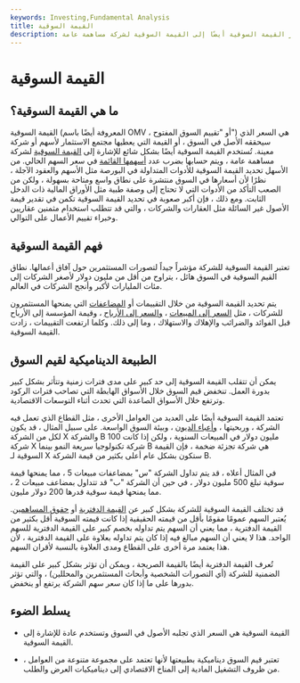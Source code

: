 ```yaml
---
keywords: Investing,Fundamental Analysis
title: القيمة السوقية
description: القيمة السوقية هي السعر الذي يحصل عليه الأصل في السوق. تشير القيمة السوقية أيضًا إلى القيمة السوقية لشركة مساهمة عامة.
---
```


# القيمة السوقية
## ما هي القيمة السوقية؟

القيمة السوقية (المعروفة أيضًا باسم OMV ، أو "تقييم السوق المفتوح") هي السعر الذي سيحققه الأصل في السوق ، أو القيمة التي يعطيها مجتمع الاستثمار لأسهم أو شركة معينة. تُستخدم القيمة السوقية أيضًا بشكل شائع للإشارة إلى [القيمة السوقية](/marketcapitalization) لشركة مساهمة عامة ، ويتم حسابها بضرب عدد [أسهمها القائمة](/outstandingshares) في سعر السهم الحالي. من الأسهل تحديد القيمة السوقية للأدوات المتداولة في البورصة مثل الأسهم والعقود الآجلة ، نظرًا لأن أسعارها في السوق منتشرة على نطاق واسع ومتاحة بسهولة ، ولكن من الصعب التأكد من الأدوات التي لا تحتاج إلى وصفة طبية مثل الأوراق المالية ذات الدخل الثابت. ومع ذلك ، فإن أكبر صعوبة في تحديد القيمة السوقية تكمن في تقدير قيمة الأصول غير السائلة مثل العقارات والشركات ، والتي قد تتطلب استخدام مثمنين عقاريين وخبراء تقييم الأعمال على التوالي.

## فهم القيمة السوقية

تعتبر القيمة السوقية للشركة مؤشراً جيداً لتصورات المستثمرين حول آفاق أعمالها. نطاق القيم السوقية في السوق هائل ، يتراوح من أقل من مليون دولار لأصغر الشركات إلى مئات المليارات لأكبر وأنجح الشركات في العالم.

يتم تحديد القيمة السوقية من خلال التقييمات أو [المضاعفات](/multiple) التي يمنحها المستثمرون للشركات ، مثل [السعر إلى المبيعات](/price-to-salesratio) ، [والسعر إلى الأرباح](/price-earningsratio) ، وقيمة المؤسسة إلى الأرباح قبل الفوائد والضرائب والإهلاك والاستهلاك ، وما إلى ذلك. وكلما ارتفعت التقييمات ، زادت القيمة السوقية.

## الطبيعة الديناميكية لقيم السوق

يمكن أن تتقلب القيمة السوقية إلى حد كبير على مدى فترات زمنية وتتأثر بشكل كبير بدورة العمل. تنخفض قيم السوق خلال الأسواق الهابطة التي تصاحب فترات الركود وترتفع خلال الأسواق الصاعدة التي تحدث أثناء التوسعات الاقتصادية.

تعتمد القيمة السوقية أيضًا على العديد من العوامل الأخرى ، مثل القطاع الذي تعمل فيه الشركة ، وربحيتها ، [وأعباء الديون](/debt-load) ، وبيئة السوق الواسعة. على سبيل المثال ، قد يكون لكل من الشركة X والشركة B 100 مليون دولار في المبيعات السنوية ، ولكن إذا كانت شركة X شركة تكنولوجيا سريعة النمو بينما B هي شركة تجزئة ضخمة ، فإن القيمة السوقية لـ X ستكون بشكل عام أعلى بكثير من قيمة الشركة B.

في المثال أعلاه ، قد يتم تداول الشركة "س" بمضاعفات مبيعات 5 ، مما يمنحها قيمة سوقية تبلغ 500 مليون دولار ، في حين أن الشركة "ب" قد تتداول بمضاعف مبيعات 2 ، مما يمنحها قيمة سوقية قدرها 200 دولار مليون.

قد تختلف القيمة السوقية للشركة بشكل كبير عن [القيمة الدفترية](/bookvalue) أو [حقوق المساهمين](/shareholdersequity). يُعتبر السهم عمومًا مقومًا بأقل من قيمته الحقيقية إذا كانت قيمته السوقية أقل بكثير من القيمة الدفترية ، مما يعني أن السهم يتم تداوله بخصم كبير على القيمة الدفترية للسهم الواحد. هذا لا يعني أن السهم مبالغ فيه إذا كان يتم تداوله بعلاوة على القيمة الدفترية ، لأن هذا يعتمد مرة أخرى على القطاع ومدى العلاوة بالنسبة لأقران السهم.

تُعرف القيمة الدفترية أيضًا بالقيمة الصريحة ، ويمكن أن تؤثر بشكل كبير على القيمة الضمنية للشركة (أي التصورات الشخصية وأبحاث المستثمرين والمحللين) ، والتي تؤثر بدورها على ما إذا كان سعر سهم الشركة يرتفع أو ينخفض.

## يسلط الضوء

- القيمة السوقية هي السعر الذي تجلبه الأصول في السوق وتستخدم عادة للإشارة إلى القيمة السوقية.

- تعتبر قيم السوق ديناميكية بطبيعتها لأنها تعتمد على مجموعة متنوعة من العوامل ، من ظروف التشغيل المادية إلى المناخ الاقتصادي إلى ديناميكيات العرض والطلب.

